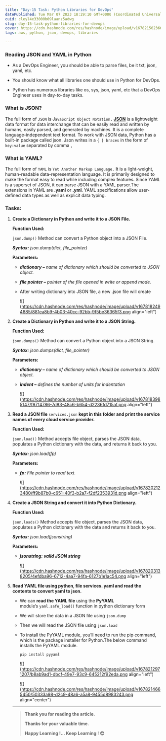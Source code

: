 ```yaml
---
title: "Day-15 Task: Python Libraries for DevOps"
datePublished: Tue Mar 07 2023 18:29:10 GMT+0000 (Coordinated Universal Time)
cuid: cleyl4x33000b09laanz5adwg
slug: day-15-task-python-libraries-for-devops
cover: https://cdn.hashnode.com/res/hashnode/image/upload/v1678215023668/66c22cfa-8fba-4760-b53f-f80938ec3c2b.jpeg
tags: aws, python, json, devops, libraries

---
```


### **Reading JSON and YAML in Python**

* As a DevOps Engineer, you should be able to parse files, be it txt, json, yaml, etc.
    
* You should know what all libraries one should use in Python for DevOps.
    
* Python has numerous libraries like os, sys, json, yaml, etc that a DevOps Engineer uses in day-to-day tasks.
    

### **What is JSON?**

The full form of `JSON` is J`avaScript Object Notation.` [**JSON**](https://www.geeksforgeeks.org/javascript-json/) is a lightweight data format for data interchange that can be easily read and written by humans, easily parsed, and generated by machines. It is a complete language-independent text format. To work with JSON data, Python has a built-in package called json. Json writes in a `{ } braces` in the form of `key:value` separated by comma `,`

### **What is YAML?**

The full form of `YAML` is `Yet Another Markup Language.` It is a light-weight, human-readable data-representation language. It is primarily designed to make the format easy to read while including complex features. Since YAML is a superset of JSON, it can parse JSON with a YAML parser.The extensions in YAML are **.yaml** or **.yml**. YAML specifications allow user-defined data types as well as explicit data typing.

### **Tasks:**

1. **Create a Dictionary in Python and write it to a JSON File.**
    
    **Function Used:**
    
    `json.dump()` Method can convert a Python object into a JSON File.
    
    ***Syntax:*** *json.dump(dict, file\_pointer)*
    
    **Parameters:**
    
    * ***dictionary –*** *name of dictionary which should be converted to JSON object.*
        
    * ***file pointer –*** *pointer of the file opened in write or append mode.*
        
    * After writing dictionary into JSON file, a new .json file will create
        
        ![](https://cdn.hashnode.com/res/hashnode/image/upload/v1678182494885/881ea8b9-4b03-40cc-92bb-9f5be36365f3.png align="left")
        
2. **Create a Dictionary in Python and write it to a JSON String.**
    
    **Function Used:**
    
    `json.dumps()` Method can convert a Python object into a JSON String.
    
    ***Syntax:*** *json.dumps(dict, file\_pointer)*
    
    **Parameters:**
    
    * ***dictionary –*** *name of dictionary which should be converted to JSON object.*
        
    * ***indent –*** *defines the number of units for indentation*
        
        ![](https://cdn.hashnode.com/res/hashnode/image/upload/v1678183985147/f9714786-7d83-48c6-b654-d2236fd715af.png align="left")
        
3. **Read a JSON file** `services.json` **kept in this folder and print the service names of every cloud service provider.**
    
    **Function Used:**
    
    `json.load()` Method accepts file object, parses the JSON data, populates a Python dictionary with the data, and returns it back to you.
    
    ***Syntax:*** *json.load(fp)*
    
    **Parameters:**
    
    * ***fp:*** *File pointer to read text.*
        
        ![](https://cdn.hashnode.com/res/hashnode/image/upload/v1678202123480/ff9b87b0-c651-40f3-b2a7-f2df2353931d.png align="left")
        
4. **Create a JSON String and convert it into Python Dictionary.**
    
    **Function Used:**
    
    `json.loads()` Method accepts file object, parses the JSON data, populates a Python dictionary with the data and returns it back to you.
    
    ***Syntax:*** *json.load(jsonstring)*
    
    **Parameters:**
    
    * ***jsonstring: valid JSON string***
        
        ![](https://cdn.hashnode.com/res/hashnode/image/upload/v1678203138205/4efdba96-6712-4aa7-94fa-6127b1e1ac54.png align="left")
        
5. **Read YAML file using python, file services. yaml and read the contents to convert yaml to json.**
    
    * We can **read the YAML file** using the **PyYAML** module’s `yaml.safe_load()` function in python dictionary form
        
    * We will store the data in a JSON file using `json.dump`
        
    * Then we will read the JSON file using `json.load`
        
    * To install the PyYAML module, you’ll need to run the pip command, which is the package installer for Python.The below command installs the PyYAML module.
        
        `pip install pyyaml`
        
        ![](https://cdn.hashnode.com/res/hashnode/image/upload/v1678212971207/b8ab9ad1-dbcf-49e7-93c9-645212f92eda.png align="left")
        
        ![](https://cdn.hashnode.com/res/hashnode/image/upload/v1678214665450/50333a98-d2c9-48a6-a5a8-9455d8983243.png align="center")
        
    
    ---
    
    > **Thank you for reading the article.**
    > 
    > **Thanks for your valuable time.**
    > 
    > **Happy Learning !... Keep Learning ! 😊**